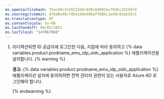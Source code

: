 ```yaml
---
ms.openlocfilehash: 75ac89c3c50225b0c930c6d603acf0d5c331597d
ms.sourcegitcommit: 47bd0e48c7dba1dde49baff60bc1eddc91ab10c5
ms.translationtype: HT
ms.contentlocale: ko-KR
ms.lasthandoff: 09/05/2022
ms.locfileid: "147067860"
---
```

1. 리디렉션되면 ID 공급자에 로그인한 다음, 지침에 따라 동의하고 {% data variables.product.prodname_emu_idp_oidc_application %} 애플리케이션을 설치합니다.
   {% warning %}

   **경고:** {% data variables.product.prodname_emu_idp_oidc_application %} 애플리케이션 설치에 동의하려면 전역 관리자 권한이 있는 사용자로 Azure AD 로그인해야 합니다.

   {% endwarning %}
